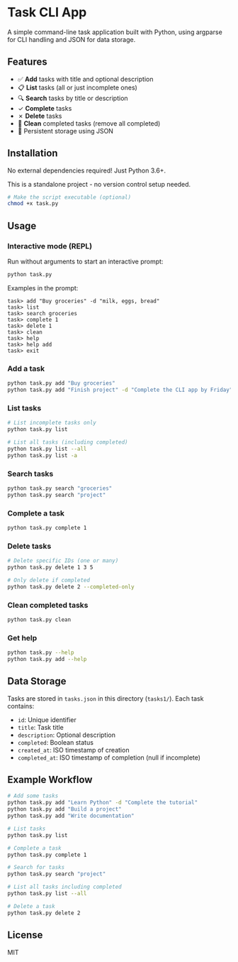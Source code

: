 # Task CLI App

A simple command-line task application built with Python, using argparse for CLI handling and JSON for data storage.

## Features

- ✅ **Add** tasks with title and optional description
- 📋 **List** tasks (all or just incomplete ones)
- 🔍 **Search** tasks by title or description
- ✓ **Complete** tasks
- ✗ **Delete** tasks
- 🧹 **Clean** completed tasks (remove all completed)
- 💾 Persistent storage using JSON

## Installation

No external dependencies required! Just Python 3.6+.

This is a standalone project - no version control setup needed.

```bash
# Make the script executable (optional)
chmod +x task.py
```

## Usage

### Interactive mode (REPL)

Run without arguments to start an interactive prompt:

```bash
python task.py
```

Examples in the prompt:

```
task> add "Buy groceries" -d "milk, eggs, bread"
task> list
task> search groceries
task> complete 1
task> delete 1
task> clean
task> help
task> help add
task> exit
```

### Add a task

```bash
python task.py add "Buy groceries"
python task.py add "Finish project" -d "Complete the CLI app by Friday"
```

### List tasks

```bash
# List incomplete tasks only
python task.py list

# List all tasks (including completed)
python task.py list --all
python task.py list -a
```

### Search tasks

```bash
python task.py search "groceries"
python task.py search "project"
```

### Complete a task

```bash
python task.py complete 1
```

### Delete tasks

```bash
# Delete specific IDs (one or many)
python task.py delete 1 3 5

# Only delete if completed
python task.py delete 2 --completed-only
```

### Clean completed tasks

```bash
python task.py clean
```

### Get help

```bash
python task.py --help
python task.py add --help
```

## Data Storage

Tasks are stored in `tasks.json` in this directory (`tasks1/`). Each task contains:
- `id`: Unique identifier
- `title`: Task title
- `description`: Optional description
- `completed`: Boolean status
- `created_at`: ISO timestamp of creation
- `completed_at`: ISO timestamp of completion (null if incomplete)

## Example Workflow

```bash
# Add some tasks
python task.py add "Learn Python" -d "Complete the tutorial"
python task.py add "Build a project"
python task.py add "Write documentation"

# List tasks
python task.py list

# Complete a task
python task.py complete 1

# Search for tasks
python task.py search "project"

# List all tasks including completed
python task.py list --all

# Delete a task
python task.py delete 2
```

## License

MIT

